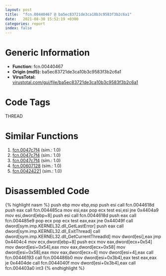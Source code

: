 ```yaml
---
layout: post
title:  "fcn.00440467 @ ba5ec83721de3ca10b3c9583f3b2c6a1"
date:   2021-08-30 15:52:19 +0300
categories: report
index: false
---
```


# Generic Information
- **Function:** fcn.00440467
- **Origin (md5):** ba5ec83721de3ca10b3c9583f3b2c6a1
- **VirusTotal:** [virustotal.com/gui/file/ba5ec83721de3ca10b3c9583f3b2c6a1][virustotal_ref]

# Code Tags
<span class="tag" id="THREAD">THREAD</span>


# Similar Functions

1. [fcn.0047c7f4][similar_1_ref] (sim.: 1.0)
2. [fcn.0047c7f4][similar_2_ref] (sim.: 1.0)
3. [fcn.0047c7f4][similar_3_ref] (sim.: 1.0)
4. [fcn.00607128][similar_4_ref] (sim.: 1.0)
5. [fcn.00424221][similar_5_ref] (sim.: 1.0)


# Disassembled Code

{% highlight nasm %}
push ebp
mov ebp,esp
push esi
call fcn.0044618d
push eax
call fcn.004485ca
mov esi,eax
pop ecx
test esi,esi
jne 0x4404a9
mov esi,dword[ebp+8]
push esi
call fcn.0044618d
push eax
call fcn.004485e9
pop ecx
pop ecx
test eax,eax
jne 0x44049f
call dword[sym.imp.KERNEL32.dll_GetLastError]
push eax
call dword[sym.imp.KERNEL32.dll_ExitThread]
call dword[sym.imp.KERNEL32.dll_GetCurrentThreadId]
mov dword[esi],eax
jmp 0x4404c4
mov ecx,dword[ebp+8]
push ecx
mov eax,dword[ecx+0x54]
mov dword[esi+0x54],eax
mov eax,dword[ecx+0x58]
mov dword[esi+0x58],eax
mov eax,dword[ecx+4]
mov dword[esi+4],eax
call fcn.00446193
call fcn.004486b0
mov dword[esi+0x3b4],eax
test eax,eax
je 0x4404de
call fcn.0044040f
mov dword[esi+0x3b4],eax
call fcn.004403a0
int3
{% endhighlight %}


[similar_1_ref]: /report/fcn.0047c7f4@912f1d013a0d6151bc7a7cef6da1b2a0
[similar_2_ref]: /report/fcn.0047c7f4@fb9b7d22bc1c143ac66b0575cbdd088d
[similar_3_ref]: /report/fcn.0047c7f4@152885a790b99953ce23874f0947b7bd
[similar_4_ref]: /report/fcn.00607128@52d540e8e13e0f0bbb8946b2363a382d
[similar_5_ref]: /report/fcn.00424221@d96761eb00d2d97e2b6f5ffffed0b46a
[virustotal_ref]: https://www.virustotal.com/gui/file/ba5ec83721de3ca10b3c9583f3b2c6a1